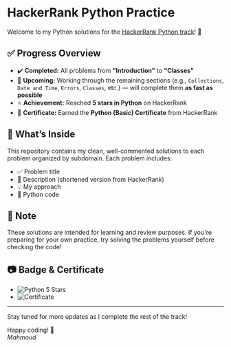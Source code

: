 # HackerRank Python Practice

Welcome to my Python solutions for the [HackerRank Python track](https://www.hackerrank.com/domains/python)! 🐍

## ✅ Progress Overview

- ✔️ **Completed:** All problems from **"Introduction"** to **"Classes"**
- 🚧 **Upcoming:** Working through the remaining sections (e.g., `Collections`, `Date and Time`, `Errors`, `Classes`, etc.) — will complete them **as fast as possible**
- ⭐ **Achievement:** Reached **5 stars in Python** on HackerRank
- 📜 **Certificate:** Earned the **Python (Basic) Certificate** from HackerRank

## 🧠 What’s Inside

This repository contains my clean, well-commented solutions to each problem organized by subdomain. Each problem includes:
- ✅ Problem title
- 📝 Description (shortened version from HackerRank)
- 💡 My approach
- 📄 Python code

## 📌 Note

These solutions are intended for learning and review purposes. If you're preparing for your own practice, try solving the problems yourself before checking the code!

## 📷 Badge & Certificate

- ![Python 5 Stars](https://img.shields.io/badge/HackerRank-Python_5_Stars-brightgreen?style=flat&logo=hackerrank)
- ![Certificate](https://img.shields.io/badge/Certified-Python_(Basic)-blue?style=flat&logo=hackerrank)

---

Stay tuned for more updates as I complete the rest of the track!

Happy coding! 🚀  
_Mahmoud_
